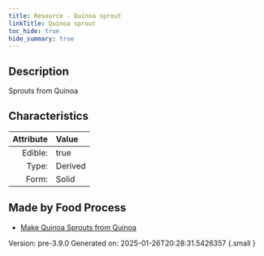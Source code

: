 ```yaml
---
title: Resource - Quinoa sprout
linkTitle: Quinoa sprout
toc_hide: true
hide_summary: true
---
```


## Description
Sprouts from Quinoa

## Characteristics

| Attribute      | Value |
|--------:|:------|
|Edible:|true|
|Type:|Derived|
|Form:|Solid|
 



## Made by Food Process

- [Make Quinoa Sprouts from Quinoa](/docs/definitions/food/make-quinoa-sprouts-from-quinoa)

    

Version: pre-3.9.0 Generated on: 2025-01-26T20:28:31.5426357
{.small }

